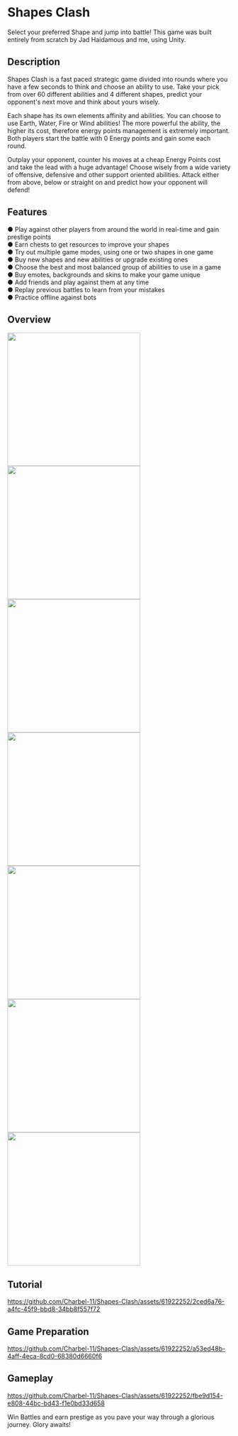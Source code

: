# Shapes Clash
Select your preferred Shape and jump into battle! This game was built entirely from scratch by Jad Haidamous and me, using Unity.

## Description
Shapes Clash is a fast paced strategic game divided into rounds where you have a few seconds to think and choose an ability to use. 
Take your pick from over 60 different abilities and 4 different shapes, predict your opponent's next move and think about yours wisely.

Each shape has its own elements affinity and abilities. You can choose to use Earth, Water, Fire or Wind abilities! 
The more powerful the ability, the higher its cost, therefore energy points management is extremely important. Both players start the battle with 0 Energy points and gain some each round. 

Outplay your opponent, counter his moves at a cheap Energy Points cost and take the lead with a huge advantage! 
Choose wisely from a wide variety of offensive, defensive and other support oriented abilities. Attack either from above, below or straight on and predict how your opponent will defend! 

## Features
● Play against other players from around the world in real-time and gain prestige points
<br/>● Earn chests to get resources to improve your shapes
<br/>● Try out multiple game modes, using one or two shapes in one game
<br/>● Buy new shapes and new abilities or upgrade existing ones
<br/>● Choose the best and most balanced group of abilities to use in a game
<br/>● Buy emotes, backgrounds and skins to make your game unique
<br/>● Add friends and play against them at any time
<br/>● Replay previous battles to learn from your mistakes
<br/>● Practice offline against bots

## Overview
<img src=https://github.com/Charbel-11/Shapes-Clash/assets/61922252/a4ab5573-1fd3-46ce-bb15-0f666f97864c width="300">
<img src=https://github.com/Charbel-11/Shapes-Clash/assets/61922252/e54921f1-0074-4fac-8b44-80c1cebe23d4 width="300">
<img src=https://github.com/Charbel-11/Shapes-Clash/assets/61922252/220f3f30-102f-4960-af6d-3522f52e3b04 width="300">
<img src=https://github.com/Charbel-11/Shapes-Clash/assets/61922252/74286dbf-c08b-4b03-a94b-fee0840d915b width="300">
<img src=https://github.com/Charbel-11/Shapes-Clash/assets/61922252/03842e23-29af-49cc-ad46-52444cf1404f width="300">
<img src=https://github.com/Charbel-11/Shapes-Clash/assets/61922252/864b73ca-ac52-4f9e-87cf-d064f1ffd290 width="300">
<img src=https://github.com/Charbel-11/Shapes-Clash/assets/61922252/1e29ca84-0cc3-4f72-a63f-a54b622e6cab width="300">

## Tutorial
https://github.com/Charbel-11/Shapes-Clash/assets/61922252/2ced6a76-a4fc-45f9-bbd8-34bb8f557f72

## Game Preparation
https://github.com/Charbel-11/Shapes-Clash/assets/61922252/a53ed48b-4aff-4eca-8cd0-68380d6660f6

## Gameplay
https://github.com/Charbel-11/Shapes-Clash/assets/61922252/fbe9d154-e808-44bc-bd43-f1e0bd33d658



Win Battles and earn prestige as you pave your way through a glorious journey. Glory awaits!
